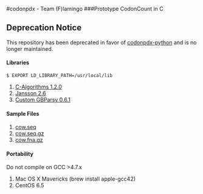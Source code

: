 #codonpdx - Team (F)lamingo
###Prototype CodonCount in C

## Deprecation Notice

This repository has been deprecated in favor of [codonpdx-python](https://github.com/PDX-Flamingo/codonpdx-python) and is no longer maintained.

#### Libraries

```
$ EXPORT LD_LIBRARY_PATH=/usr/local/lib
```

1. [C-Algorithms 1.2.0](http://c-algorithms.sourceforge.net)
2. [Jansson 2.6](http://www.digip.org/jansson/)
3. [Custom GBParsy 0.6.1](https://www.dropbox.com/s/m70iebm86svammx/gbfp-0.6.1.zip)

#### Sample Files

1. [cow.seq](https://www.dropbox.com/s/n67qz6k262ghxuz/cow.seq)
2. [cow.seq.gz](https://www.dropbox.com/s/vled9byvcxt7x88/cow.seq.gz)
3. [cow.fna.gz](https://www.dropbox.com/s/byiv2iwc6qxy0te/cow.fna.gz)

#### Portability

Do not compile on GCC >4.7.x

1. Mac OS X Mavericks (brew install apple-gcc42)
2. CentOS 6.5
